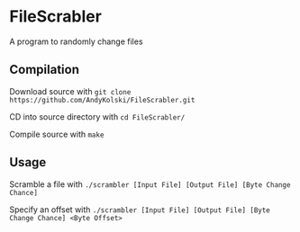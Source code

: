 # FileScrabler
A program to randomly change files

## Compilation
Download source with `git clone https://github.com/AndyKolski/FileScrabler.git`

CD into source directory with `cd FileScrabler/`

Compile source with `make`

## Usage
Scramble a file with `./scrambler [Input File] [Output File] [Byte Change Chance]`

Specify an offset with `./scrambler [Input File] [Output File] [Byte Change Chance] <Byte Offset>`